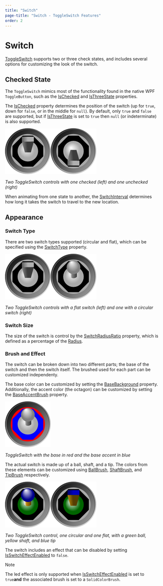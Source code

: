 ```yaml
---
title: "Switch"
page-title: "Switch - ToggleSwitch Features"
order: 2
---
```

# Switch

[ToggleSwitch](xref:ActiproSoftware.Windows.Controls.Gauge.ToggleSwitch) supports two or three check states, and includes several options for customizing the look of the switch.

## Checked State

The `ToggleSwitch` mimics most of the functionality found in the native WPF `ToggleButton`, such as the [IsChecked](xref:ActiproSoftware.Windows.Controls.Gauge.ToggleSwitch.IsChecked) and [IsThreeState](xref:ActiproSoftware.Windows.Controls.Gauge.ToggleSwitch.IsThreeState) properties.

The [IsChecked](xref:ActiproSoftware.Windows.Controls.Gauge.ToggleSwitch.IsChecked) property determines the position of the switch (up for `true`, down for `false`, or in the middle for `null`). By default, only `true` and `false` are supported, but if [IsThreeState](xref:ActiproSoftware.Windows.Controls.Gauge.ToggleSwitch.IsThreeState) is set to `true` then `null` (or indeterminate) is also supported.

![Screenshot](../images/toggle-switch-flat-on.png)![Screenshot](../images/toggle-switch-flat-off.png)

*Two ToggleSwitch controls with one checked (left) and one unchecked (right)*

When animating from one state to another, the [SwitchInterval](xref:ActiproSoftware.Windows.Controls.Gauge.ToggleSwitch.SwitchInterval) determines how long it takes the switch to travel to the new location.

## Appearance

### Switch Type

There are two switch types supported (circular and flat), which can be specified using the [SwitchType](xref:ActiproSoftware.Windows.Controls.Gauge.ToggleSwitch.SwitchType) property.

![Screenshot](../images/toggle-switch-flat-on.png)![Screenshot](../images/toggle-switch-circular-on.png)

*Two ToggleSwitch controls with a flat switch (left) and one with a circular switch (right)*

### Switch Size

The size of the switch is control by the [SwitchRadiusRatio](xref:ActiproSoftware.Windows.Controls.Gauge.ToggleSwitch.SwitchRadiusRatio) property, which is defined as a percentage of the [Radius](xref:ActiproSoftware.Windows.Controls.Gauge.Primitives.CircularGaugeBase.Radius).

### Brush and Effect

The switch can be broken down into two different parts; the base of the switch and then the switch itself. The brushed used for each part can be customized independenty.

The base color can be customized by setting the [BaseBackground](xref:ActiproSoftware.Windows.Controls.Gauge.ToggleSwitch.BaseBackground) property. Additionally, the accent color (the octagon) can be customized by setting the [BaseAccentBrush](xref:ActiproSoftware.Windows.Controls.Gauge.ToggleSwitch.BaseAccentBrush) property.

![Screenshot](../images/toggle-switch-circular-on-base.png)

*ToggleSwitch with the base in red and the base accent in blue*

The actual switch is made up of a ball, shaft, and a tip. The colors from these elements can be customized using [BallBrush](xref:ActiproSoftware.Windows.Controls.Gauge.ToggleSwitch.BallBrush), [ShaftBrush](xref:ActiproSoftware.Windows.Controls.Gauge.ToggleSwitch.ShaftBrush), and [TipBrush](xref:ActiproSoftware.Windows.Controls.Gauge.ToggleSwitch.TipBrush) respectively.

![Screenshot](../images/toggle-switch-circular-on-switch.png)![Screenshot](../images/toggle-switch-flat-on-switch.png)

*Two ToggleSwitch control, one circular and one flat, with a green ball, yellow shaft, and blue tip*

The switch includes an effect that can be disabled by setting [IsSwitchEffectEnabled](xref:ActiproSoftware.Windows.Controls.Gauge.ToggleSwitch.IsSwitchEffectEnabled) to `false`.

> [!NOTE]
> The led effect is only supported when [IsSwitchEffectEnabled](xref:ActiproSoftware.Windows.Controls.Gauge.ToggleSwitch.IsSwitchEffectEnabled) is set to `true`**and** the associated brush is set to a `SolidColorBrush`.
